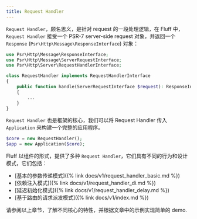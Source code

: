```yaml
---
title: Request Handler
---
```

`Request Handler`，顾名思义，是针对 request 的一段处理逻辑，在 Fluff 中，`Request Handler` 接受一个 PSR-7 server-side request 对象，并返回一个 `Response` (`Psr\Http\Message\ResponseInterface`) 对象：
```php
use Psr\Http\Message\ResponseInterface;
use Psr\Http\Message\ServerRequestInterface;
use Psr\Http\Server\RequestHandlerInterface;

class RequestHandler implements RequestHandlerInterface
{
    public function handle(ServerRequestInterface $request): ResponseInterface
    {
        ...
    }
}
```

`Request Handler` 也是框架的核心，我们可以将 Request Handler 传入 `Application` 来构建一个完整的应用程序。
```php
$core = new RequestHandler();
$app = new Application($core);
```

Fluff 以组件的形式，提供了多种 `Request Handler`，它们具有不同的行为和设计模式，它们包括：
- [基本的参数传递模式]({% link docs/v1/request_handler_basic.md %})
- [依赖注入模式]({% link docs/v1/request_handler_di.md %})
- [延迟初始化模式]({% link docs/v1/request_handler_delay.md %})
- [基于路由的请求派发模式]({% link docs/v1/index.md %})

请参阅以上章节，了解不同核心的特性，并根据文章中的示例实现简单的 demo.
